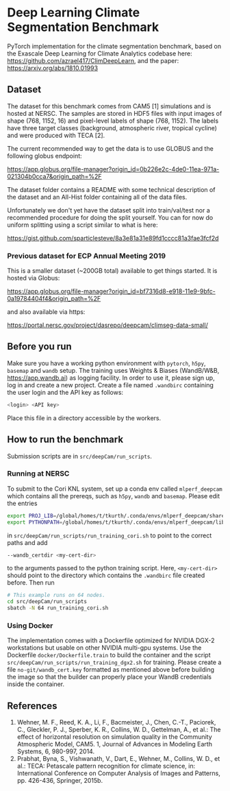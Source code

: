 # Deep Learning Climate Segmentation Benchmark

PyTorch implementation for the climate segmentation benchmark, based on the
Exascale Deep Learning for Climate Analytics codebase here:
https://github.com/azrael417/ClimDeepLearn, and the paper:
https://arxiv.org/abs/1810.01993

## Dataset

The dataset for this benchmark comes from CAM5 [1] simulations and is hosted at
NERSC. The samples are stored in HDF5 files with input images of shape
(768, 1152, 16) and pixel-level labels of shape (768, 1152). The labels have
three target classes (background, atmospheric river, tropical cycline) and were
produced with TECA [2].

The current recommended way to get the data is to use GLOBUS and the following
globus endpoint:

https://app.globus.org/file-manager?origin_id=0b226e2c-4de0-11ea-971a-021304b0cca7&origin_path=%2F

The dataset folder contains a README with some technical description of the
dataset and an All-Hist folder containing all of the data files.

Unfortunately we don't yet have the dataset split into train/val/test nor a
recommended procedure for doing the split yourself. You can for now do uniform
splitting using a script similar to what is here:

https://gist.github.com/sparticlesteve/8a3e81a31e89fd1cccc81a3fae3fcf2d

### Previous dataset for ECP Annual Meeting 2019

This is a smaller dataset (~200GB total) available to get things started.
It is hosted via Globus:

https://app.globus.org/file-manager?origin_id=bf7316d8-e918-11e9-9bfc-0a19784404f4&origin_path=%2F

and also available via https:

https://portal.nersc.gov/project/dasrepo/deepcam/climseg-data-small/

## Before you run

Make sure you have a working python environment with `pytorch`, `h5py`, `basemap` and `wandb` setup. 
The training uses Weights & Biases (WandB/W&B, https://app.wandb.ai) as logging facility. 
In order to use it, please sign up, log in and create a new project. 
Create a file named `.wandbirc` containing the user login and the API key as follows:

```bash
<login> <API key>
```

Place this file in a directory accessible by the workers.

## How to run the benchmark

Submission scripts are in `src/deepCam/run_scripts`.

### Running at NERSC

To submit to the Cori KNL system, set up a conda env called
`mlperf_deepcam` which contains all the prereqs, such as `h5py`, `wandb` and `basemap`.
Please edit the entries

```bash
export PROJ_LIB=/global/homes/t/tkurth/.conda/envs/mlperf_deepcam/share/basemap
export PYTHONPATH=/global/homes/t/tkurth/.conda/envs/mlperf_deepcam/lib/python3.7/site-packages:${PYTHONPATH}
```

in `src/deepCam/run_scripts/run_training_cori.sh` to point to the correct paths and add 

```bash
--wandb_certdir <my-cert-dir>
```
to the arguments passed to the python training script. Here, `<my-cert-dir>`
should point to the directory which contains the `.wandbirc` file created before.
Then run

```bash
# This example runs on 64 nodes.
cd src/deepCam/run_scripts
sbatch -N 64 run_training_cori.sh
```

### Using Docker

The implementation comes with a Dockerfile optimized for NVIDIA DGX-2 workstations but usable on 
other NVIDIA multi-gpu systems. Use the Dockerfile 
`docker/Dockerfile.train` to build the container and the script `src/deepCam/run_scripts/run_training_dgx2.sh`
for training. Please create a file `no-git/wandb_cert.key` 
formatted as mentioned above before building the image so that the builder can properly place your WandB credentials inside the container.

## References

1. Wehner, M. F., Reed, K. A., Li, F., Bacmeister, J., Chen, C.-T., Paciorek, C., Gleckler, P. J., Sperber, K. R., Collins, W. D., Gettelman, A., et al.: The effect of horizontal resolution on simulation quality in the Community Atmospheric Model, CAM5. 1, Journal of Advances in Modeling Earth Systems, 6, 980-997, 2014.
2. Prabhat, Byna, S., Vishwanath, V., Dart, E., Wehner, M., Collins, W. D., et al.: TECA: Petascale pattern recognition for climate science, in: International Conference on Computer Analysis of Images and Patterns, pp. 426-436, Springer, 2015b.
